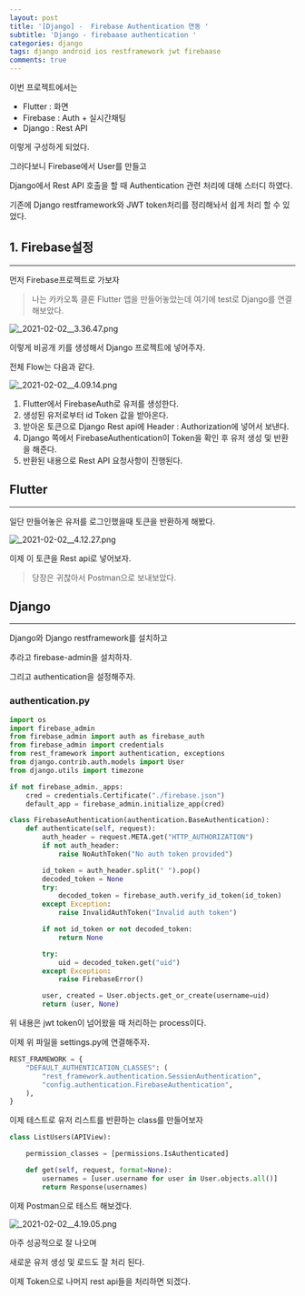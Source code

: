 ```yaml
---
layout: post
title: '[Django] -  Firebase Authentication 연동 '
subtitle: 'Django - firebaase authentication '
categories: django
tags: django android ios restframework jwt firebaase
comments: true
---
```


이번 프로젝트에서는

- Flutter : 화면
- Firebase : Auth + 실시간채팅
- Django : Rest API

이렇게 구성하게 되었다.

그러다보니 Firebase에서 User를 만들고

Django에서 Rest API 호출을 할 때 Authentication 관련 처리에 대해 스터디 하였다.

기존에 Django restframework와 JWT token처리를 정리해놔서 쉽게 처리 할 수 있었다.

## 1. Firebase설정

---

먼저 Firebase프로젝트로 가보자

> 나는 카카오톡 클론 Flutter 앱을 만들어놓았는데
> 여기에 test로 Django를 연결해보았다.

![_2021-02-02__3.36.47.png](https://Funncy.github.io/assets/img/notion/_2021-02-02__3.36.47.png)

이렇게 비공개 키를 생성해서 Django 프로젝트에 넣어주자.

전체 Flow는 다음과 같다.

![_2021-02-02__4.09.14.png](https://Funncy.github.io/assets/img/notion/_2021-02-02__4.09.14.png)

1. Flutter에서 FirebaseAuth로 유저를 생성한다.
2. 생성된 유저로부터 id Token 값을 받아온다.
3. 받아온 토큰으로 Django Rest api에 Header : Authorization에 넣어서 보낸다.
4. Django 쪽에서 FirebaseAuthentication이 Token을 확인 후 유저 생성 및 반환을 해준다.
5. 반환된 내용으로 Rest API 요청사항이 진행된다.

## Flutter

---

일단 만들어놓은 유저를 로그인했을때 토큰을 반환하게 해봤다.

![_2021-02-02__4.12.27.png](https://Funncy.github.io/assets/img/notion/_2021-02-02__4.12.27.png)

이제 이 토큰을 Rest api로 넣어보자.

> 당장은 귀찮아서 Postman으로 보내보았다.

## Django

---

Django와 Django restframework를 설치하고

추라고 firebase-admin을 설치하자.

그리고 authentication을 설정해주자.

### authentication.py

```python
import os
import firebase_admin
from firebase_admin import auth as firebase_auth
from firebase_admin import credentials
from rest_framework import authentication, exceptions
from django.contrib.auth.models import User
from django.utils import timezone

if not firebase_admin._apps:
    cred = credentials.Certificate("./firebase.json")
    default_app = firebase_admin.initialize_app(cred)

class FirebaseAuthentication(authentication.BaseAuthentication):
    def authenticate(self, request):
        auth_header = request.META.get("HTTP_AUTHORIZATION")
        if not auth_header:
            raise NoAuthToken("No auth token provided")

        id_token = auth_header.split(" ").pop()
        decoded_token = None
        try:
            decoded_token = firebase_auth.verify_id_token(id_token)
        except Exception:
            raise InvalidAuthToken("Invalid auth token")

        if not id_token or not decoded_token:
            return None

        try:
            uid = decoded_token.get("uid")
        except Exception:
            raise FirebaseError()

        user, created = User.objects.get_or_create(username=uid)
        return (user, None)
```

위 내용은 jwt token이 넘어왔을 때 처리하는 process이다.

이제 위 파일을 settings.py에 연결해주자.

```python
REST_FRAMEWORK = {
    "DEFAULT_AUTHENTICATION_CLASSES": (
        "rest_framework.authentication.SessionAuthentication",
        "config.authentication.FirebaseAuthentication",
    ),
}
```

이제 테스트로 유저 리스트를 반환하는 class를 만들어보자

```python
class ListUsers(APIView):

    permission_classes = [permissions.IsAuthenticated]

    def get(self, request, format=None):
        usernames = [user.username for user in User.objects.all()]
        return Response(usernames)
```

이제 Postman으로 테스트 해보겠다.

![_2021-02-02__4.19.05.png](https://Funncy.github.io/assets/img/notion/_2021-02-02__4.19.05.png)

아주 성공적으로 잘 나오며

새로운 유저 생성 및 로드도 잘 처리 된다.

이제 Token으로 나머지 rest api들을 처리하면 되겠다.
